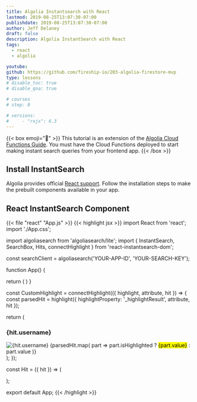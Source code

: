 ```yaml
---
title: Algolia Instantsearch with React
lastmod: 2019-08-25T13:07:30-07:00
publishdate: 2019-08-25T13:07:30-07:00
author: Jeff Delaney
draft: false
description: Algolia InstantSearch with React
tags:
  - react
  - algolia

youtube:
github: https://github.com/fireship-io/203-algolia-firestore-mvp
type: lessons
# disable_toc: true
# disable_qna: true

# courses
# step: 0

# versions:
#     - "rxjs": 6.3
---
```


{{< box emoji="👀" >}} This tutorial is an extension of the
[Algolia Cloud Functions Guide](/lessons/algolia-cloud-functions/). You must
have the Cloud Functions deployed to start making instant search queries from
your frontend app. {{< /box >}}

## Install InstantSearch

Algolia provides official
[React support](https://www.algolia.com/doc/guides/building-search-ui/installation/react/).
Follow the installation steps to make the prebuilt components available in your
app.

## React InstantSearch Component

{{< file "react" "App.js" >}} {{< highlight jsx >}} import React from 'react';
import './App.css';

import algoliasearch from 'algoliasearch/lite'; import { InstantSearch,
SearchBox, Hits, connectHighlight } from 'react-instantsearch-dom';

const searchClient = algoliasearch('YOUR-APP-ID', 'YOUR-SEARCH-KEY');

function App() {

return ( <InstantSearch searchClient={searchClient} indexName="customers">
<SearchBox /> <Hits hitComponent={Hit} /> </InstantSearch> ) }

const CustomHighlight = connectHighlight(({ highlight, attribute, hit }) => {
const parsedHit = highlight({ highlightProperty: '\_highlightResult', attribute,
hit });

return ( <div> <h3>{hit.username}</h3>
<img src={hit.avatar} alt={hit.username} /> {parsedHit.map( part =>
part.isHighlighted ? <mark>{part.value}</mark> : part.value )} </div> ); });

const Hit = ({ hit }) => (

  <p>
    <CustomHighlight attribute="bio" hit={hit} />
  </p>
);

export default App; {{< /highlight >}}
